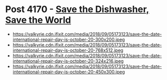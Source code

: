 # Post 4170 - [Save the Dishwasher, Save the World](https://www.ifixit.com/News/4170/save-the-dishwasher-save-the-world)

- https://valkyrie.cdn.ifixit.com/media/2018/09/05173123/save-the-date-international-repair-day-is-october-20-300x200.jpeg
- https://valkyrie.cdn.ifixit.com/media/2018/09/05173123/save-the-date-international-repair-day-is-october-20-768x512.jpeg
- https://valkyrie.cdn.ifixit.com/media/2018/09/05173123/save-the-date-international-repair-day-is-october-20-324x216.jpeg
- https://valkyrie.cdn.ifixit.com/media/2018/09/05173123/save-the-date-international-repair-day-is-october-20-450x300.jpeg
